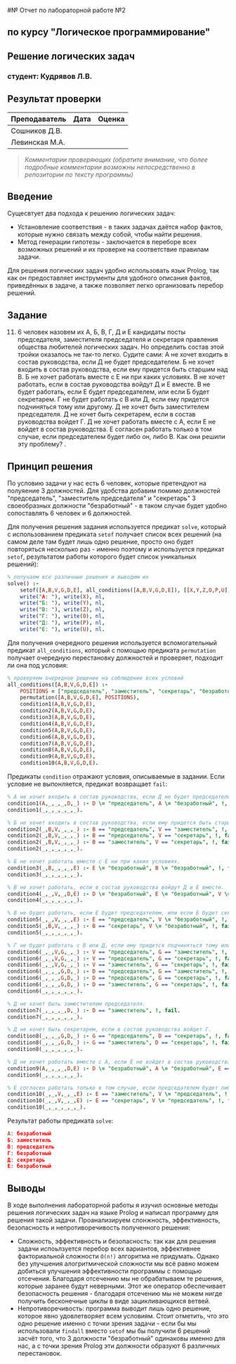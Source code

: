 #№ Отчет по лабораторной работе №2
## по курсу "Логическое программирование"

## Решение логических задач

### студент: Кудрявов Л.В.

## Результат проверки

| Преподаватель     | Дата         |  Оценка       |
|-------------------|--------------|---------------|
| Сошников Д.В. |              |               |
| Левинская М.А.|              |               |

> *Комментарии проверяющих (обратите внимание, что более подробные комментарии возможны непосредственно в репозитории по тексту программы)*


## Введение

Сущесвтует два подхода к решению логических задач:
* Установление соответствия - в таких задачах даётся набор фактов, которые нужно связать между собой, чтобы найти решения.
* Метод генерации гипотезы - заключается в переборе всех возможных решений и их проверке на соответствие 
правилам задачи.

Для решения логических задач удобно использовать язык Prolog, так как он предоставляет инструменты для удобного
описания фактов, приведённых в задаче, а также позволяет легко организовать перебор решений.

## Задание

11. 6 человек назовем их А, Б, В, Г, Д и Е кандидаты посты председателя, заместителя председателя 
и секретаря правления общества любителей логических задач. Но определить состав этой тройки оказалось
не так-то легко. Судите сами: А не хочет входить в состав руководства, если Д не будет председателем. 
Б не хочет входить в состав руководства, если ему придется быть старшим над В. Б не хочет работать 
вместе с Е ни при каких условиях. В не хочет работать, если в состав руководства войдут Д и Е вместе.
В не будет работать, если Е будет председателем, или если Б будет секретарем. Г не будет работать с 
В или Д, если ему придется подчиняться тому или другому. Д не хочет быть заместителем председателя. 
Д не хочет быть секретарем, если в состав руководства войдет Г. Д не хочет работать вместе с А, если 
Е не войдет в состав руководства. Е согласен работать только в том случае, если председателем будет 
либо он, либо В. Как они решили эту проблему? .

## Принцип решения

По условию задачи у нас есть 6 человек, которые претендуют на полуяение 3 должностей. Для удобства 
добавим помимо должностей "председатель", "заместитель председателя" и "секретарь" 
3 своеобразных должности "безработный" - в таком случае будет удобно сопоставлять 6 человек и 6 должностей.

Для получения решения задания используется предикат `solve`, который с использованием предиката `setof` получает 
список всех решений (на самом деле там будет лишь одно решение, просто оно будет повторяться несколько раз - 
именно поэтому и используется предикат `setof`, результатом работы которого будет список уникальных решений):

```prolog
% получаем все различные решения и выводим их
solve() :-
    setof([A,B,V,G,D,E], all_conditions([A,B,V,G,D,E]), [[X,Y,Z,O,P,U]]),
    write("A: "), write(X), nl,
    write("Б: "), write(Y), nl,
    write("В: "), write(Z), nl,
    write("Г: "), write(O), nl,
    write("Д: "), write(P), nl,
    write("Е: "), write(U), nl.
```

Для получения очередного решения используется вспомогательный предикат `all_conditions`, который с помощью
предиката `permutation` получает очередную перестановку должностей и проверяет, подходит ли она под условия:
```prolog
% проверяем очередное рещение на соблюдение всех условий
all_conditions([A,B,V,G,D,E]) :-
    POSITIONS = ["председатель", "заместитель", "секретарь", "безработный", "безработный", "безработный"],
    permutation([A,B,V,G,D,E], POSITIONS),
    condition1(A,B,V,G,D,E),
    condition2(A,B,V,G,D,E),
    condition3(A,B,V,G,D,E),
    condition4(A,B,V,G,D,E),
    condition5(A,B,V,G,D,E),
    condition6(A,B,V,G,D,E),
    condition7(A,B,V,G,D,E),
    condition8(A,B,V,G,D,E),
    condition9(A,B,V,G,D,E),
    condition10(A,B,V,G,D,E).
```    
Предикаты `condition` отражают условия, описываемые в задании. Если условие не выпонляется, предикат 
возвращает `fail`:
```prolog
% А не хочет входить в состав руководства, если Д не будет председателем.
condition1(A,_,_,_,D,_) :- D \= "председатель", A \= "безработный", !, fail.
condition1(_,_,_,_,_,_).

% Б не хочет входить в состав руководства, если ему придется быть старшим над В.
condition2(_,B,V,_,_,_) :- B == "председатель", V == "заместитель", !, fail.
condition2(_,B,V,_,_,_) :- B == "председатель", V == "секретарь", !, fail.
condition2(_,B,V,_,_,_) :- B == "заместитель", V == "секретарь", !, fail.
condition2(_,_,_,_,_,_).

% Б не хочет работать вместе с Е ни при каких условиях.
condition3(_,B,_,_,_,E) :- E \= "безработный", B \= "безработный", !, fail.
condition3(_,_,_,_,_,_).

% В не хочет работать, если в состав руководства войдут Д и Е вместе.
condition4(_,_,V,_,D,E) :- D \= "безработный", E \= "безработный", V \= "безработный", !, fail.
condition4(_,_,_,_,_,_).

% В не будет работать, если Е будет председателем, или если Б будет секретарем.
condition5(_,_,V,_,_,E) :- E == "председатель", V \= "безработный", !, fail.
condition5(_,B,V,_,_,_) :- B == "секретарь", V \= "безработный", !, fail.
condition5(_,_,_,_,_,_).

% Г не будет работать с В или Д, если ему придется подчиняться тому или другому.
condition6(_,_,V,G,_,_) :- V == "председатель", G == "заместитель", !, fail.
condition6(_,_,V,G,_,_) :- V == "председатель", G == "секретарь", !, fail.
condition6(_,_,V,G,_,_) :- V == "заместитель", G == "секретарь", !, fail.
condition6(_,_,_,G,D,_) :- D == "председатель", G == "заместитель", !, fail.
condition6(_,_,_,G,D,_) :- D == "председатель", G == "секретарь", !, fail.
condition6(_,_,_,G,D,_) :- D == "заместитель", G == "секретарь", !, fail.
condition6(_,_,_,_,_,_).

% Д не хочет быть заместителем председателя.
condition7(_,_,_,_,D,_) :- D == "заместитель", !, fail.
condition7(_,_,_,_,_,_).

% Д не хочет быть секретарем, если в состав руководства войдет Г.
condition8(_,_,_,G,D,_) :- G == "председатель", D == "секретарь", !, fail.
condition8(_,_,_,G,D,_) :- G == "заместитель", D == "секретарь", !, fail.
condition8(_,_,_,_,_,_).

% Д не хочет работать вместе с А, если Е не войдет в состав руководства.
condition9(A,_,_,_,D,E) :- D \= "безработный", A \= "безработный", E == "безработный", !, fail.
condition9(_,_,_,_,_,_).

% Е согласен работать только в том случае, если председателем будет либо он, либо В.
condition10(_,_,V,_,_,E) :- E == "заместитель", V \= "председатель", !, fail.
condition10(_,_,V,_,_,E) :- E == "секретарь", V \= "председатель", !, fail.
condition10(_,_,_,_,_,_).
```

Результат работы предиката `solve`:
```prolog
A: безработный
Б: заместитель
В: председатель
Г: безработный
Д: секретарь
Е: безработный
```

## Выводы

В ходе выполнения лабораторной работы я изучил основные методы решения логических задач на языке Prolog и
написал программу для решения такой задачи. Проанализируем слонжность, эффективность, безопасность и непротиворечивость 
полученного решения:
* Сложность, эффективность и безопасность: так как для решения задачи испоьлзуется перебор всех вариантов, эффективнее факториальной сложности
`O(n!)` алгоритма не придумать. Однако без улучшения алогритмической сложности мы всё равно можем добиться
улучшения эффективности программы с помощью отсечения. Благодаря отсечению мы не обрабатываем те решения, 
которые заранее будут неверными. Этот же оператор обеспечивает безопасность решения - благодаря отсечению мы
не можем нигде получить бесконечные циклы в виде зацикливающихся ветвей.
* Непротиворечивость: программа выводит лишь одно решение, которое явно удовлетворяет всем условиям.
Стоит отметить, что это одно решение именно с точки зрения задачи - если бы мы использовали `findall` вместо
`setof` мы бы получили 6 решений засчёт того, что 3 должности "безработный" одинаковы именно для нас, а с точки
зрения Prolog эти должности образуют 6 различных перестановок.




